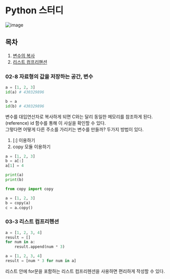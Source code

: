 # Python 스터디
![image](https://github.com/ppparkta/my-python/assets/86940801/e7af9705-3e6c-4161-9328-3a4a51bd1659)

## 목차

1. [변수의 복사](#02-8-자료형의-값을-저장하는-공간-변수)
2. [리스트 컴프리핸션](#03-3-리스트-컴프리헨션)


### 02-8 자료형의 값을 저장하는 공간, 변수
```python
a = [1, 2, 3]
id(a) # 430329896

b = a
id(b) # 430329896
```
변수를 대입연산자로 복사하게 되면 C와는 달리 동일한 메모리를 참조하게 된다. (reference) id 함수를 통해 이 사실을 확인할 수 있다.<br>
그렇다면 어떻게 다른 주소를 가리키는 변수를 만들까? 두가지 방법이 있다.
1. [:] 이용하기 
2. copy 모듈 이용하기
```python
a = [1, 2, 3]
b = a[:]
a[1] = 4

print(a)
print(b)
```
```python
from copy import copy

a = [1, 2, 3]
b = copy(a)
c = a.copy()
```

### 03-3 리스트 컴프리헨션
```python
a = [1, 2, 3, 4]
result = []
for num in a:
	result.append(num * 3)
```
```python
a = [1, 2, 3, 4]
result = [num * 3 for num in a]
```
리스트 안에 for문을 포함하는 리스트 컴프리헨션을 사용하면 편리하게 작성할 수 있다.